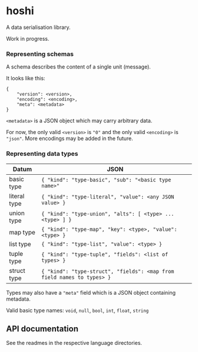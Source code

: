 # hoshi
A data serialisation library.

Work in progress.

### Representing schemas
A schema describes the content of a single unit (message).

It looks like this:

    {
        "version": <version>,
        "encoding": <encoding>,
        "meta": <metadata>
    }

`<metadata>` is a JSON object which may carry arbitrary data.

For now, the only valid `<version>` is `"0"` and the only valid `<encoding>`
is `"json"`. More encodings may be added in the future.

### Representing data types

| Datum           | JSON                              |
| --------------- | --------------------------------- |
| basic type      | `{ "kind": "type-basic", "sub": "<basic type name>"` |
| literal type    | `{ "kind": "type-literal", "value": <any JSON value> }` |
| union type      | `{ "kind": "type-union", "alts": [ <type> ... <type> ] }` |
| map type        | `{ "kind": "type-map", "key": <type>, "value": <type> }` |
| list type       | `{ "kind": "type-list", "value": <type> }` |
| tuple type      | `{ "kind": "type-tuple", "fields": <list of types> }` |
| struct type     | `{ "kind": "type-struct", "fields": <map from field names to types> }` |

Types may also have a `"meta"` field which is a JSON object containing
metadata.

Valid basic type names: `void`, `null`, `bool`, `int`, `float`, `string`

## API documentation

See the readmes in the respective language directories.
